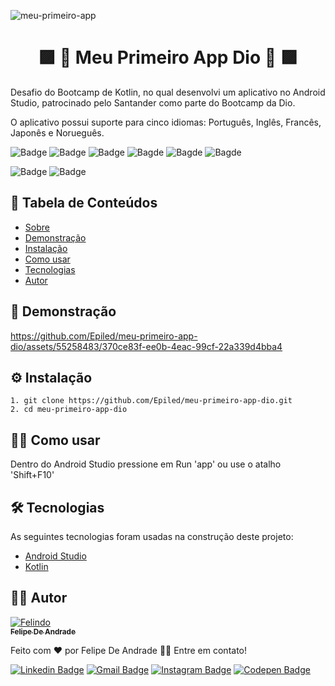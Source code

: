 ![meu-primeiro-app](https://github.com/Epiled/meu-primeiro-app-dio/assets/55258483/0779d12d-99b3-4490-91e5-d77035ed16dc)

<h1 align="center" id="sobre">🟪 📱 Meu Primeiro App Dio 📱 🟪</h1>

<p>Desafio do Bootcamp de Kotlin, no qual desenvolvi um aplicativo no Android Studio, patrocinado pelo Santander como parte do Bootcamp da Dio.</p>

<p>O aplicativo possui suporte para cinco idiomas: Português, Inglês, Francês, Japonês e Norueguês.</p>

![Badge](https://img.shields.io/github/last-commit/Epiled/meu-primeiro-app-dio?style=for-the-badge)
![Badge](https://img.shields.io/github/languages/code-size/Epiled/meu-primeiro-app-dio?style=for-the-badge)
![Badge](https://img.shields.io/github/languages/count/Epiled/meu-primeiro-app-dio?style=for-the-badge)
![Bagde](https://img.shields.io/badge/repo%20status-Beta-cyan?style=for-the-badge)
![Bagde](https://img.shields.io/github/v/release/Epiled/meu-primeiro-app-dio?style=for-the-badge)
![Bagde](https://img.shields.io/github/license/Epiled/meu-primeiro-app-dio?style=for-the-badge)

![Badge](https://img.shields.io/badge/-Android%20Studio-3DDC84?style=for-the-badge&logo=androidstudio&logoColor=white)
![Badge](https://img.shields.io/badge/-Kotlin-7F52FF?style=for-the-badge&logo=kotlin&logoColor=white)

<h2> 📑 Tabela de Conteúdos </h2>

<!--ts-->
   * [Sobre](#sobre)
   * [Demonstração](#demonstracao)
   * [Instalação](#instalacao)
   * [Como usar](#como-usar)
   * [Tecnologias](#tecnologias)
   * [Autor](#autor)
<!--te-->

<h2 id="demonstracao"> 👀 Demonstração </h2>

https://github.com/Epiled/meu-primeiro-app-dio/assets/55258483/370ce83f-ee0b-4eac-99cf-22a339d4bba4

<h2 id="instalacao"> ⚙ Instalação </h2>

```
1. git clone https://github.com/Epiled/meu-primeiro-app-dio.git
2. cd meu-primeiro-app-dio
```

<h2 id="como-usar"> 👩‍🏫 Como usar </h2>

Dentro do Android Studio pressione em Run 'app' ou use o atalho 'Shift+F10'

<h2 id="tecnologias"> 🛠 Tecnologias </h2>

As seguintes tecnologias foram usadas na construção deste projeto:

<ul>
  <li><a href="https://developer.android.com/?hl=pt-br" target="_blank">Android Studio</a></li>
  <li><a href="https://kotlinlang.org/" target="_blank">Kotlin</a></li>
</ul>

<h2 id="autor"> 👨‍💻 Autor </h2>

<a href="https://github.com/Epiled">

![Felindo](https://user-images.githubusercontent.com/55258483/178338085-2cea8bf2-6d0c-409a-9d0e-23359b7d303e.png)
 <br />
 <sub><b>Felipe De Andrade</b></sub></a>

Feito com ❤️ por Felipe De Andrade 👋🏽 Entre em contato!

[![Linkedin Badge](https://img.shields.io/badge/-Felipe-blue?style=flat-square&logo=Linkedin&logoColor=white&link=https://www.linkedin.com/in/fademendonca/)](https://www.linkedin.com/in/fademendonca/)
[![Gmail Badge](https://img.shields.io/badge/-felipe.deam98@gmail.com-c14438?style=flat-square&logo=Gmail&logoColor=white&link=mailto:felipe.deam98@gmail.com)](mailto:felipe.deam98@gmail.com)
[![Instagram Badge](https://img.shields.io/badge/-Instagram-e4405f?style=flat-square&logo=Instagram&logoColor=white&link=https://www.instagram.com/felipe.deam/)](https://www.instagram.com/felipe.deam/)
[![Codepen Badge](https://img.shields.io/badge/-Codepen-000000?style=flat-square&logo=Codepen&logoColor=white&link=https://codepen.io/epiled)](https://codepen.io/epiled)

